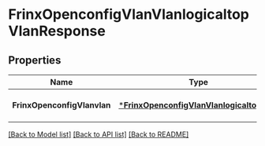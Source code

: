 # FrinxOpenconfigVlanVlanlogicaltopVlanResponse

## Properties
Name | Type | Description | Notes
------------ | ------------- | ------------- | -------------
**FrinxOpenconfigVlanvlan** | [***FrinxOpenconfigVlanVlanlogicaltopVlan**](frinx.openconfig.vlan.vlanlogicaltop.Vlan.md) |  | [optional] [default to null]

[[Back to Model list]](../README.md#documentation-for-models) [[Back to API list]](../README.md#documentation-for-api-endpoints) [[Back to README]](../README.md)


